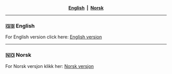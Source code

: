<p align="center">
  <b>
    <a href="README.en.md">English</a>
    &nbsp;|&nbsp;
    <a href="README.no.md">Norsk</a>
  </b>
</p>

<!-- Meta refresh for better compatibility (only works on GitHub web, not in all Markdown viewers) -->
<!--
<meta http-equiv="refresh" content="0; url=README.en.md">
-->

---

### 🇬🇧 English  
For English version click here: [English version](README.en.md)

---

### 🇳🇴 Norsk  
For Norsk versjon klikk her: [Norsk versjon](README.no.md)


